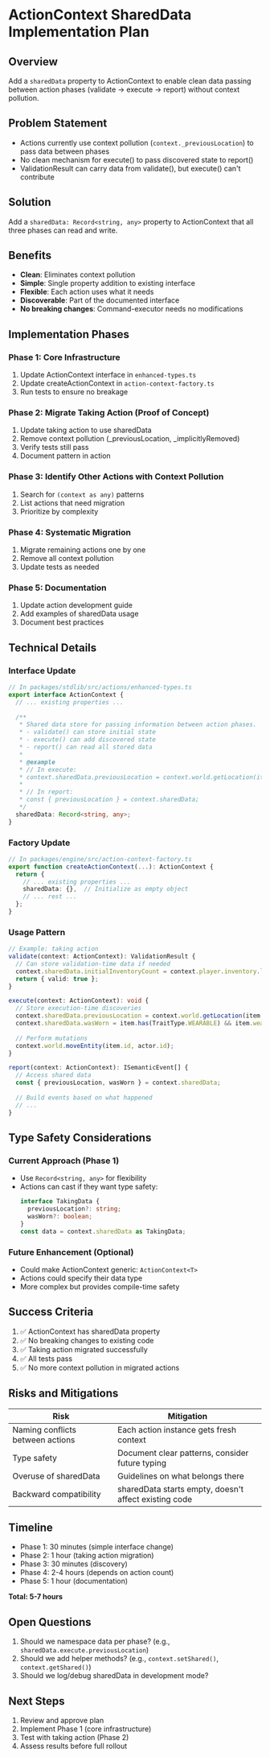 # ActionContext SharedData Implementation Plan

## Overview
Add a `sharedData` property to ActionContext to enable clean data passing between action phases (validate → execute → report) without context pollution.

## Problem Statement
- Actions currently use context pollution (`context._previousLocation`) to pass data between phases
- No clean mechanism for execute() to pass discovered state to report()
- ValidationResult can carry data from validate(), but execute() can't contribute

## Solution
Add a `sharedData: Record<string, any>` property to ActionContext that all three phases can read and write.

## Benefits
- **Clean**: Eliminates context pollution
- **Simple**: Single property addition to existing interface
- **Flexible**: Each action uses what it needs
- **Discoverable**: Part of the documented interface
- **No breaking changes**: Command-executor needs no modifications

## Implementation Phases

### Phase 1: Core Infrastructure
1. Update ActionContext interface in `enhanced-types.ts`
2. Update createActionContext in `action-context-factory.ts`
3. Run tests to ensure no breakage

### Phase 2: Migrate Taking Action (Proof of Concept)
1. Update taking action to use sharedData
2. Remove context pollution (_previousLocation, _implicitlyRemoved)
3. Verify tests still pass
4. Document pattern in action

### Phase 3: Identify Other Actions with Context Pollution
1. Search for `(context as any)` patterns
2. List actions that need migration
3. Prioritize by complexity

### Phase 4: Systematic Migration
1. Migrate remaining actions one by one
2. Remove all context pollution
3. Update tests as needed

### Phase 5: Documentation
1. Update action development guide
2. Add examples of sharedData usage
3. Document best practices

## Technical Details

### Interface Update
```typescript
// In packages/stdlib/src/actions/enhanced-types.ts
export interface ActionContext {
  // ... existing properties ...
  
  /**
   * Shared data store for passing information between action phases.
   * - validate() can store initial state
   * - execute() can add discovered state
   * - report() can read all stored data
   * 
   * @example
   * // In execute:
   * context.sharedData.previousLocation = context.world.getLocation(item.id);
   * 
   * // In report:
   * const { previousLocation } = context.sharedData;
   */
  sharedData: Record<string, any>;
}
```

### Factory Update
```typescript
// In packages/engine/src/action-context-factory.ts
export function createActionContext(...): ActionContext {
  return {
    // ... existing properties ...
    sharedData: {},  // Initialize as empty object
    // ... rest ...
  };
}
```

### Usage Pattern
```typescript
// Example: taking action
validate(context: ActionContext): ValidationResult {
  // Can store validation-time data if needed
  context.sharedData.initialInventoryCount = context.player.inventory.length;
  return { valid: true };
}

execute(context: ActionContext): void {
  // Store execution-time discoveries
  context.sharedData.previousLocation = context.world.getLocation(item.id);
  context.sharedData.wasWorn = item.has(TraitType.WEARABLE) && item.wearable.worn;
  
  // Perform mutations
  context.world.moveEntity(item.id, actor.id);
}

report(context: ActionContext): ISemanticEvent[] {
  // Access shared data
  const { previousLocation, wasWorn } = context.sharedData;
  
  // Build events based on what happened
  // ...
}
```

## Type Safety Considerations

### Current Approach (Phase 1)
- Use `Record<string, any>` for flexibility
- Actions can cast if they want type safety:
  ```typescript
  interface TakingData {
    previousLocation?: string;
    wasWorn?: boolean;
  }
  const data = context.sharedData as TakingData;
  ```

### Future Enhancement (Optional)
- Could make ActionContext generic: `ActionContext<T>`
- Actions could specify their data type
- More complex but provides compile-time safety

## Success Criteria
1. ✅ ActionContext has sharedData property
2. ✅ No breaking changes to existing code
3. ✅ Taking action migrated successfully
4. ✅ All tests pass
5. ✅ No more context pollution in migrated actions

## Risks and Mitigations

| Risk | Mitigation |
|------|------------|
| Naming conflicts between actions | Each action instance gets fresh context |
| Type safety | Document clear patterns, consider future typing |
| Overuse of sharedData | Guidelines on what belongs there |
| Backward compatibility | sharedData starts empty, doesn't affect existing code |

## Timeline
- Phase 1: 30 minutes (simple interface change)
- Phase 2: 1 hour (taking action migration)
- Phase 3: 30 minutes (discovery)
- Phase 4: 2-4 hours (depends on action count)
- Phase 5: 1 hour (documentation)

**Total: 5-7 hours**

## Open Questions
1. Should we namespace data per phase? (e.g., `sharedData.execute.previousLocation`)
2. Should we add helper methods? (e.g., `context.setShared()`, `context.getShared()`)
3. Should we log/debug sharedData in development mode?

## Next Steps
1. Review and approve plan
2. Implement Phase 1 (core infrastructure)
3. Test with taking action (Phase 2)
4. Assess results before full rollout